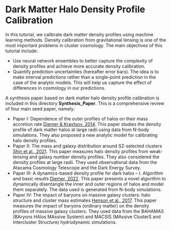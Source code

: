 # Dark Matter Halo Density Profile Calibration

In this tutorial, we calibrate dark matter density profiles using machine learning methods. Density calibration from gravitational lensing is one of the most important problems in cluster cosmology. The main objectives of this tutorial include: 
* Use neural network ensembles to better capture the complexity of density profiles and achieve more accurate density calibration. 
* Quantify prediction uncertainties (hereafter error bars). The idea is to make interval predictions rather than a single-point prediction in the case of the analytic models. This will help us capture the effect of differences in cosmology in our predictions.

A synthesis paper based on dark matter halo density profile calibration is included in this directory **Synthesis_Paper**. This is a comprehensive review of four main seed paper, namely:

 * Paper I: Dependence of the outer profiles of halos on their mass accretion rate [Diemer & Kravtsov, 2014](https://iopscience.iop.org/article/10.1088/0004-637X/789/1/1).
 This paper studies the density profile of dark matter halos at large radii using data from N-body simulations. They also proposed a new analytic model for calibrating halo density profiles.
 * Paper II: The mass and galaxy distribution around SZ-selected clusters [Shin et al., 2021](https://academic.oup.com/mnras/article-abstract/507/4/5758/6366263?redirectedFrom=fulltext&login=true).
 This paper measures halo density profiles from weak-lensing and galaxy number density profiles. They also considered the density profiles at large radii. They used observational data from the Atacama Cosmology Telescope and the Dark Energy Survey.
 * Paper III: A dynamics-based density profile for dark halos – I. Algorithm and basic results [Diemer, 2022](https://academic.oup.com/mnras/article-abstract/513/1/573/6561624?redirectedFrom=fulltext&login=true).
This paper presents a novel algorithm to dynamically disentangle the inner and outer regions of halos and model them separately. The data used is generated from N-body simulations.
 * Paper IV: The impact of baryons on massive galaxy clusters: halo structure and cluster mass estimates [Henson et al., 2017](https://academic.oup.com/mnras/article/465/3/3361/2454758?login=true).
This paper measures the impact of baryons (ordinary matter) on the density profiles of massive galaxy clusters. They used data from the BAHAMAS (BAryons HAlos MAssive System) and MACSIS (MAssive ClusterS and Intercluster Structure) hydrodynamic simulations.

